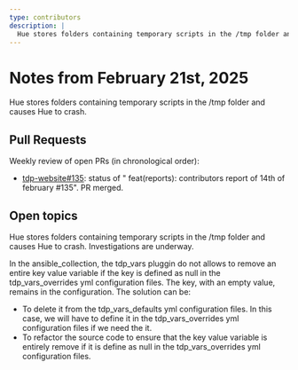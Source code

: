 ```yaml
---
type: contributors
description: |
  Hue stores folders containing temporary scripts in the /tmp folder and causes Hue to crash.
---
```


# Notes from February 21st, 2025

Hue stores folders containing temporary scripts in the /tmp folder and causes Hue to crash.

## Pull Requests

Weekly review of open PRs (in chronological order):

- [tdp-website#135](https://github.com/TOSIT-IO/tdp-website/pull/135): status of " feat(reports): contributors report of 14th of february #135". PR merged.

## Open topics

Hue stores folders containing temporary scripts in the /tmp folder and causes Hue to crash. Investigations are underway.

In the ansible_collection, the tdp_vars pluggin do not allows to remove an entire key value variable if the key is defined as null in the tdp_vars_overrides yml configuration files. The key, with an empty value, remains in the configuration. The solution can be: 
- To delete it from the tdp_vars_defaults yml configuration files. In this case, we will have to define it in the tdp_vars_overrides yml configuration files if we need the it.
- To refactor the source code to ensure that the key value variable is entirely remove if it is define as null in the tdp_vars_overrides yml configuration files.